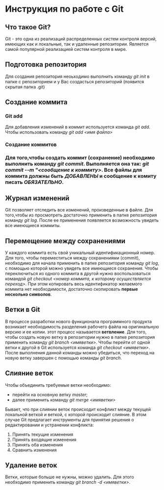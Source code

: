 # Инструкция по работе с Git

## Что такое Git?
Git - это одна из реализаций распределенных систем контроля версий, имеющих как и локальные, так и удаленные репозитории. Является самой популярной реализацией систем контроля в мире.
## Подготовка репозитория

Для создания репозитория неоьходимо выполнить команду *git init* в папке с репозиторием и у Вас создасться репозиторий (появится скрытая папка .git) 

## Создание коммита

### Git add
Для добавления изменений в коммит используется команда *git add*. Чтобы использовать команду *git add <имя файла>*

### Создание коммитов

### Для того,чтобы создать коммит (сохранение) необходимо выполнить команду *git commit*. Выполняется она так: *git commit --m "<сообщение к коммиту>*. Все файлы для коммита должны быть ***ДОБАВЛЕНЫ*** и сообщение к комиту писать ***ОБЯЗАТЕЛЬНО***.

## Журнал изменений

Git позволяет отследить все изменений, произведенные в файле. Для того,чтобы из просмотреть достаточно применить в папке репозитория команду *git log*. После ее применения появляется возможность увидеть все имеющиеся коммиты.

## Перемещение между сохранениями

У каждого коммита есть свой уникальный идентификационный номер. Для того, чтобы переместиться между сохранениями (commit), необходимо для начала применить в папке репозитория команду *git log*, с помощью которой можно увидеть все имеющиеся сохранения.
Чтобы переключиться из одного коммита в другой нужно воспользоваться командой *git checkout <номер коммита, к которому осуществляется переход>*. При этом копировать весь идентификатор желаемого коммита нет необходимости, достаточно скопировать __первые несколько символов__. 

## Ветки в Git

В процессе разработки нового функционала программного продукта возникает необходимость разделения рабочего файла на оригинальную версию и ее копии. этот процесс называется **ветвление**. Для того, чтобы создать новую ветку в репозитории нужно в папке репозитория применить команду *git branch <имяветки>*. Чтобы перейти от одной ветки к другой в Git используется команда *git checkout <имяветки>*. После выполнения данной команды можно убедиться, что переход на новую ветку завершен с помощью команды *git branch*.

## Слияние веток

Чтобы объединить требуемые ветки необходимо:
+ перейти на основную ветку *master*;
+ далее применить команду *git merge <имяветки>*

Бывает, что при слиянии веток происходит конфликт между текущей локальной веткой и веткой, с которой происходит слияние. В этом случае Git предлагает инструменты для принятия решения о редактировании и устранении конфликта:
1. Принять текущие изменения
2. Принять входящие изменения
3. Принять оба изменения
4. Сравнить изменения

## Удаление веток

Ветки, которые больше не нужны, можно удалить. Для этого необходимо применить команду *git branch -d <имяветки>*.